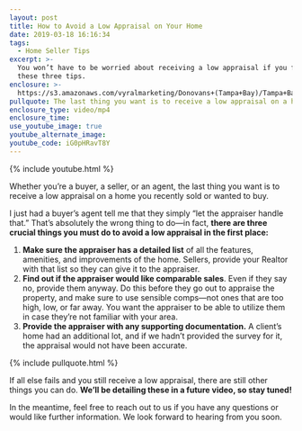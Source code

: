 ```yaml
---
layout: post
title: How to Avoid a Low Appraisal on Your Home
date: 2019-03-18 16:16:34
tags:
  - Home Seller Tips
excerpt: >-
  You won’t have to be worried about receiving a low appraisal if you follow
  these three tips.
enclosure: >-
  https://s3.amazonaws.com/vyralmarketing/Donovans+(Tampa+Bay)/Tampa+Bay+Real+Estate+Agent-+How+To+Avoid+A+Low+Appraisal.mp4
pullquote: The last thing you want is to receive a low appraisal on a home.
enclosure_type: video/mp4
enclosure_time:
use_youtube_image: true
youtube_alternate_image:
youtube_code: iG0pHRavT8Y
---
```


{% include youtube.html %}

Whether you’re a buyer, a seller, or an agent, the last thing you want is to receive a low appraisal on a home you recently sold or wanted to buy.

I just had a buyer’s agent tell me that they simply “let the appraiser handle that.” That’s absolutely the wrong thing to do—in fact, **there are three crucial things you must do to avoid a low appraisal in the first place:**

1. **Make sure the appraiser has a detailed list** of all the features, amenities, and improvements of the home. Sellers, provide your Realtor with that list so they can give it to the appraiser.
2. **Find out if the appraiser would like comparable sales**. Even if they say no, provide them anyway. Do this before they go out to appraise the property, and make sure to use sensible comps—not ones that are too high, low, or far away. You want the appraiser to be able to utilize them in case they’re not familiar with your area.
3. **Provide the appraiser with any supporting documentation.** A client’s home had an additional lot, and if we hadn’t provided the survey for it, the appraisal would not have been accurate.

{% include pullquote.html %}

If all else fails and you still receive a low appraisal, there are still other things you can do. **We’ll be detailing these in a future video, so stay tuned!**

In the meantime, feel free to reach out to us if you have any questions or would like further information. We look forward to hearing from you soon.